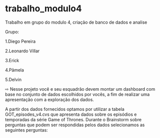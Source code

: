 # trabalho_modulo4
Trabalho em grupo do modulo 4, criação de banco de dados e analise 

Grupo:

1.Diego Pereira

2.Leonardo Villar

3.Erick 

4.Pâmela

5.Delvin


⇨ Nesse projeto você e seu esquadrão devem montar um dashboard com base no conjunto de dados escolhidos por vocês, a fim de realizar uma apresentação com a exploração dos dados.


A partir dos dados fornecidos optamos por utilizar a tabela GOT_episodes_v4.cvs que apresenta dados sobre os episódios e temporadas da série Game of Thrones. Durante o Brainstorm sobre perguntas que podem ser respondidas pelos dados selecionamos as seguintes perguntas:

